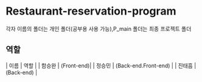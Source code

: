 # Restaurant-reservation-program

각자 이름의 폴더는 개인 폴더(공부용 사용 가능),P_main 폴더는 최종 프로젝트 폴더

## 역할

| 이름   |  역할  |
| 함승완 | (Front-end)|
| 정승민 | (Back-end.Front-end) |
| 진태흠 | (Back-end) |
